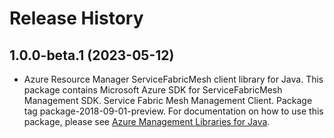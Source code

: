# Release History

## 1.0.0-beta.1 (2023-05-12)

- Azure Resource Manager ServiceFabricMesh client library for Java. This package contains Microsoft Azure SDK for ServiceFabricMesh Management SDK. Service Fabric Mesh Management Client. Package tag package-2018-09-01-preview. For documentation on how to use this package, please see [Azure Management Libraries for Java](https://aka.ms/azsdk/java/mgmt).
